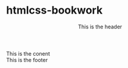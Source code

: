 # htmlcss-bookwork

<!DOCTYPE html>
<html>
  <head>
    <title>Template</title>
    <meta charset=utf-8>
  </head>
<body>
  <div id="wrapper">
     <header>
       This is the header
    </header>
    <div id="content">
      This is the conent
       </div>
  <footer>
    This is the footer
    </footer>
  </div>
</body>
</html>    
      
    
